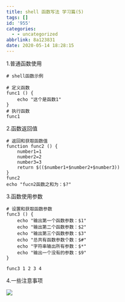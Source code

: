 ```yaml
---
title: shell 函数写法 学习篇(5)
tags: []
id: '955'
categories:
  - - uncategorized
abbrlink: 8a123831
date: 2020-05-14 18:28:15
---
```


1.普通函数使用

```
# shell函数示例

# 定义函数
func1 () {
    echo "这个是函数1"
}
# 执行函数
func1
```

2.函数返回值

```
# 返回和获取函数值
function func2 () {
    number1=1
    number2=2
    number3=3
    return $(($number1+$number2+$number3))
}
func2
echo "fucn2函数之和为：$?"
```

3.函数使用参数

```
# 设置和获取函数参数
func3 () {
    echo "输出第一个函数参数：$1"
    echo "输出第二个函数参数：$2"
    echo "输出第三个函数参数：$3"
    echo "总共有函数参数个数：$#"
    echo "字符串输出所有参数：$*"
    echo "输出一个没有的参数：$9"
}

func3 1 2 3 4
```

4.一些注意事项

![](https://post.332b.com/wp-content/uploads/2020/05/screenshot-www.runoob.com-2020.05.14-18_23_17.png)